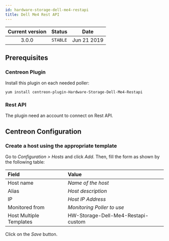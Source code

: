 ```yaml
---
id: hardware-storage-dell-me4-restapi
title: Dell Me4 Rest API
---
```


| Current version | Status | Date |
| :-: | :-: | :-: |
| 3.0.0 | `STABLE` | Jun 21 2019 |

## Prerequisites

### Centreon Plugin

Install this plugin on each needed poller:

``` shell
yum install centreon-plugin-Hardware-Storage-Dell-Me4-Restapi
```

### Rest API

The plugin need an account to connect on Rest API.

## Centreon Configuration

### Create a host using the appropriate template

Go to *Configuration \> Hosts* and click *Add*. Then, fill the form as shown by the following table:

| Field                   | Value                              |
| :---------------------- | :--------------------------------- |
| Host name               | *Name of the host*                 |
| Alias                   | *Host description*                 |
| IP                      | *Host IP Address*                  |
| Monitored from          | *Monitoring Poller to use*         |
| Host Multiple Templates | HW-Storage-Dell-Me4-Restapi-custom |

Click on the *Save* button.


